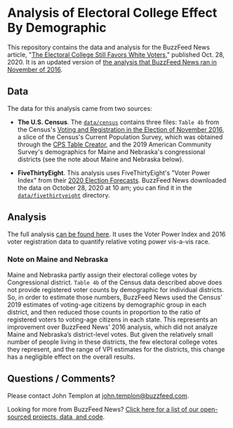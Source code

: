 # Analysis of Electoral College Effect By Demographic 

This repository contains the data and analysis for the BuzzFeed News article, "[The Electoral College Still Favors White Voters](https://www.buzzfeednews.com/article/johntemplon/the-electoral-college-still-favors-white-voters)," published Oct. 28, 2020. It is an updated version of [the analysis that BuzzFeed News ran in November of 2016](https://github.com/BuzzFeedNews/2016-11-voter-power-by-demographic).

## Data

The data for this analysis came from two sources:

- __The U.S. Census__. The [`data/census`](data/census) contains three files: `Table 4b` from the Census's [Voting and Registration in the Election of November 2016](https://www.census.gov/data/tables/time-series/demo/voting-and-registration/p20-580.html), a slice of the Census's Current Population Survey, which was obtained through the [CPS Table Creator](http://www.census.gov/cps/data/cpstablecreator.html), and the 2019 American Community Survey's demographics for Maine and Nebraska's congressional districts (see the note about Maine and Nebraska below).

- __FiveThirtyEight__. This analysis uses FiveThirtyEight's "Voter Power Index" from their [2020 Election Forecasts](https://github.com/fivethirtyeight/data/tree/master/election-forecasts-2020). BuzzFeed News downloaded the data on October 28, 2020 at 10 am; you can find it in the [`data/fivethirtyeight`](data/fivethirtyeight) directory.

## Analysis

The full analysis [can be found here](notebooks/analysis.ipynb). It uses the Voter Power Index and 2016 voter registration data to quantify relative voting power vis-a-vis race.

### Note on Maine and Nebraska

Maine and Nebraska partly assign their electoral college votes by Congressional district. `Table 4b` of the Census data described above does not provide registered voter counts by demographic for individual districts. So, in order to estimate those numbers, BuzzFeed News used the Census’ 2019 estimates of voting-age citizens by demographic group in each district, and then reduced those counts in proportion to the ratio of registered voters to voting-age citizens in each state. This represents an improvement over BuzzFeed News’ 2016 analysis, which did not analyze Maine and Nebraska’s district-level votes. But given the relatively small number of people living in these districts, the few electoral college votes they represent, and the range of VPI estimates for the districts, this change has a negligible effect on the overall results.

## Questions / Comments?

Please contact John Templon at john.templon@buzzfeed.com.

Looking for more from BuzzFeed News? [Click here for a list of our open-sourced projects, data, and code](https://github.com/BuzzFeedNews/everything).
